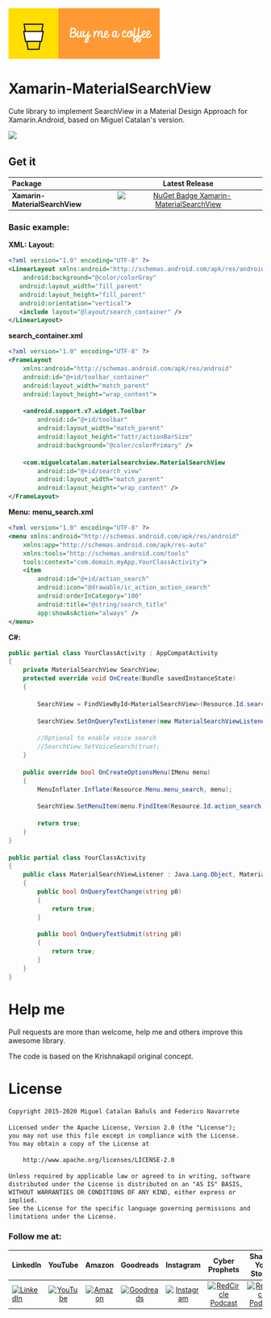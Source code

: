 <a href="https://github.com/sponsors/FANMixco/" target="_blank">
   <img src="https://raw.githubusercontent.com/FANMixco/Xamarin-SearchBar/master/bmc-rezr5vpd.gif" alt="sponsor" />
</a>

# Xamarin-MaterialSearchView
Cute library to implement SearchView in a Material Design Approach for Xamarin.Android, based on Miguel Catalan's version.

![](https://raw.githubusercontent.com/MiguelCatalan/MaterialSearchView/master/art/voice.gif)

## Get it

|  Package  |Latest Release|
|:----------|:------------:|
|**Xamarin-MaterialSearchView**|[![NuGet Badge Xamarin-MaterialSearchView](https://buildstats.info/nuget/Xamarin-MaterialSearchView)](https://www.nuget.org/packages/Xamarin-MaterialSearchView/)|

### **Basic example:**

**XML:**
**Layout:**

```xml
<?xml version="1.0" encoding="UTF-8" ?>
<LinearLayout xmlns:android="http://schemas.android.com/apk/res/android"
	android:background="@color/colorGray"
   android:layout_width="fill_parent"
   android:layout_height="fill_parent"
   android:orientation="vertical">
   <include layout="@layout/search_container" />
</LinearLayout>
```

**search_container.xml**

```xml
<?xml version="1.0" encoding="UTF-8" ?>
<FrameLayout
	xmlns:android="http://schemas.android.com/apk/res/android"
	android:id="@+id/toolbar_container"
	android:layout_width="match_parent"
	android:layout_height="wrap_content">

	<android.support.v7.widget.Toolbar
		android:id="@+id/toolbar"
		android:layout_width="match_parent"
		android:layout_height="?attr/actionBarSize"
		android:background="@color/colorPrimary" />

	<com.miguelcatalan.materialsearchview.MaterialSearchView
		android:id="@+id/search_view"
		android:layout_width="match_parent"
		android:layout_height="wrap_content" />
</FrameLayout>
```

**Menu:**
**menu_search.xml**

```xml
<?xml version="1.0" encoding="UTF-8" ?>
<menu xmlns:android="http://schemas.android.com/apk/res/android"
	xmlns:app="http://schemas.android.com/apk/res-auto"
	xmlns:tools="http://schemas.android.com/tools"
	tools:context="com.domain.myApp.YourClassActivity">
	<item
		android:id="@+id/action_search"
		android:icon="@drawable/ic_action_action_search"
		android:orderInCategory="100"
		android:title="@string/search_title"
		app:showAsAction="always" />
</menu>
```

**C#:**

```csharp
public partial class YourClassActivity : AppCompatActivity
{
	private MaterialSearchView SearchView;
	protected override void OnCreate(Bundle savedInstanceState)
	{

		SearchView = FindViewById<MaterialSearchView>(Resource.Id.search_view);

		SearchView.SetOnQueryTextListener(new MaterialSearchViewListener(this));

		//Optional to enable voice search
		//SearchView.SetVoiceSearch(true);        
	}

	public override bool OnCreateOptionsMenu(IMenu menu)
	{
		MenuInflater.Inflate(Resource.Menu.menu_search, menu);

		SearchView.SetMenuItem(menu.FindItem(Resource.Id.action_search));

		return true;
	}
}

public partial class YourClassActivity
{
	public class MaterialSearchViewListener : Java.Lang.Object, MaterialSearchView.IOnQueryTextListener
	{
		public bool OnQueryTextChange(string p0)
		{
			return true;
		}

		public bool OnQueryTextSubmit(string p0)
		{
			return true;
		}
	}
}
```

# Help me
Pull requests are more than welcome, help me and others improve this awesome library.

The code is based on the Krishnakapil original concept.

# License
	Copyright 2015-2020 Miguel Catalan Bañuls and Federico Navarrete

	Licensed under the Apache License, Version 2.0 (the "License");
	you may not use this file except in compliance with the License.
	You may obtain a copy of the License at

		http://www.apache.org/licenses/LICENSE-2.0

	Unless required by applicable law or agreed to in writing, software
	distributed under the License is distributed on an "AS IS" BASIS,
	WITHOUT WARRANTIES OR CONDITIONS OF ANY KIND, either express or implied.
	See the License for the specific language governing permissions and
	limitations under the License.
	

### Follow me at:

|  LinkedIn  |YouTube|Amazon|Goodreads|Instagram|Cyber Prophets|Sharing Your Stories|
|:----------|:------------:|:------------:|:------------:|:------------:|:------------:|:------------:|
|[![LinkedIn](https://i.stack.imgur.com/idQWu.png)](https://bit.ly/lfanmixco)|[![YouTube](https://i.stack.imgur.com/CFPMR.png)](https://youtube.com/c/FedericoNavarrete)|[![Amazon](https://i.stack.imgur.com/NFOeE.png)](https://www.amazon.com/Federico-Navarrete/e/B08NJTXQRV)|[![Goodreads](https://i.stack.imgur.com/oBk0g.jpg)](https://www.goodreads.com/author/show/21125413.Federico_Navarrete)|[![Instagram](https://i.stack.imgur.com/PIfqY.png)](https://www.instagram.com/federico_the_consultant)|[![RedCircle Podcast](https://i.stack.imgur.com/4XICF.png)](https://redcircle.com/shows/cyber-prophets)|[![RedCircle Podcast](https://i.stack.imgur.com/4XICF.png)](https://redcircle.com/shows/sharing-your-stories)|

